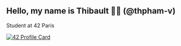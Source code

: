 ## Hello, my name is Thibault 👋🏼 (@thpham-v)

Student at 42 Paris

[![42 Profile Card](https://1337-readme.vercel.app/api/profile?cursus=42cursus&dark=true&leet_logo=hide&login=thpham-v)](https://github.com/Thpham-v)
